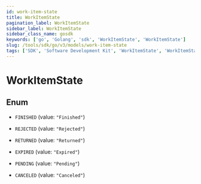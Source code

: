 ```yaml
---
id: work-item-state
title: WorkItemState
pagination_label: WorkItemState
sidebar_label: WorkItemState
sidebar_class_name: gosdk
keywords: ['go', 'Golang', 'sdk', 'WorkItemState', 'WorkItemState']
slug: /tools/sdk/go/v3/models/work-item-state
tags: ['SDK', 'Software Development Kit', 'WorkItemState', 'WorkItemState']
---
```


# WorkItemState

## Enum

- `FINISHED` (value: `"Finished"`)

- `REJECTED` (value: `"Rejected"`)

- `RETURNED` (value: `"Returned"`)

- `EXPIRED` (value: `"Expired"`)

- `PENDING` (value: `"Pending"`)

- `CANCELED` (value: `"Canceled"`)
